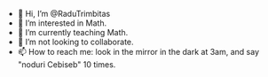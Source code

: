 - 👋 Hi, I’m @RaduTrimbitas
- 👀 I’m interested in Math.
- 🌱 I’m currently teaching Math.
- 💞️ I’m not looking to collaborate.
- 📫 How to reach me: look in the mirror in the dark at 3am, and say "noduri Cebiseb" 10 times.

<!---
RaduTrimbitas/RaduTrimbitas is a ✨ special ✨ repository because its `README.md` (this file) appears on your GitHub profile.
You can click the Preview link to take a look at your changes.
--->

